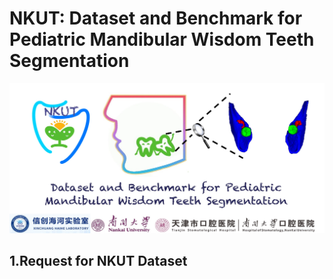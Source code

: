 # NKUT: Dataset and Benchmark for Pediatric Mandibular Wisdom Teeth Segmentation
![NKUT_logo](./logo.jpg)
## 1.Request for NKUT Dataset
